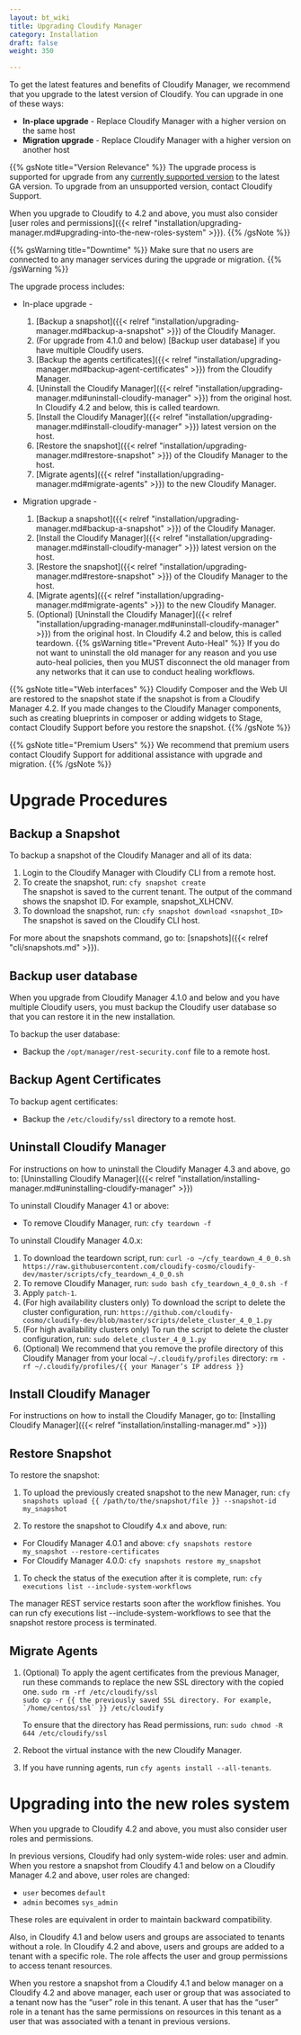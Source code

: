 ```yaml
---
layout: bt_wiki
title: Upgrading Cloudify Manager
category: Installation
draft: false
weight: 350

---
```


To get the latest features and benefits of Cloudify Manager, we recommend that you upgrade to the latest version of Cloudify. You can upgrade in one of these ways:

* **In-place upgrade** - Replace Cloudify Manager with a higher version on the same host
* **Migration upgrade** - Replace Cloudify Manager with a higher version on another host

{{% gsNote title="Version Relevance" %}}
The upgrade process is supported for upgrade from any [currently supported version]( https://cloudify.co/product/cloudify-lifecycle/ ) to the latest GA version. To upgrade from an unsupported version, contact Cloudify Support. 

When you upgrade to Cloudify to 4.2 and above, you must also consider [user roles and permissions]({{< relref "installation/upgrading-manager.md#upgrading-into-the-new-roles-system" >}}).
{{% /gsNote %}}

{{% gsWarning title="Downtime" %}}
Make sure that no users are connected to any manager services during the upgrade or migration.
{{% /gsWarning %}}

The upgrade process includes:

* In-place upgrade -

  1. [Backup a snapshot]({{< relref "installation/upgrading-manager.md#backup-a-snapshot" >}}) of the Cloudify Manager.
  1. (For upgrade from 4.1.0 and below) [Backup user database] if you have multiple Cloudify users.
  1. [Backup the agents certificates]({{< relref "installation/upgrading-manager.md#backup-agent-certificates" >}}) from the Cloudify Manager.
  1. [Uninstall the Cloudify Manager]({{< relref "installation/upgrading-manager.md#uninstall-cloudify-manager" >}}) from the original host. In Cloudify 4.2 and below, this is called teardown.
  1. [Install the Cloudify Manager]({{< relref "installation/upgrading-manager.md#install-cloudify-manager" >}}) latest version on the host.
  1. [Restore the snapshot]({{< relref "installation/upgrading-manager.md#restore-snapshot" >}}) of the Cloudify Manager to the host.
  1. [Migrate agents]({{< relref "installation/upgrading-manager.md#migrate-agents" >}}) to the new Cloudify Manager.

* Migration upgrade -

  1. [Backup a snapshot]({{< relref "installation/upgrading-manager.md#backup-a-snapshot" >}}) of the Cloudify Manager.
  1. [Install the Cloudify Manager]({{< relref "installation/upgrading-manager.md#install-cloudify-manager" >}}) latest version on the host.
  1. [Restore the snapshot]({{< relref "installation/upgrading-manager.md#restore-snapshot" >}}) of the Cloudify Manager to the host.
  1. [Migrate agents]({{< relref "installation/upgrading-manager.md#migrate-agents" >}}) to the new Cloudify Manager.
  1. (Optional) [Uninstall the Cloudify Manager]({{< relref "installation/upgrading-manager.md#uninstall-cloudify-manager" >}}) from the original host. In Cloudify 4.2 and below, this is called teardown.
  {{% gsWarning title="Prevent Auto-Heal" %}} If you do not want to uninstall the old manager for any reason and you use auto-heal policies, then you MUST disconnect the old manager from any networks that it can use to conduct healing workflows.

{{% gsNote title="Web interfaces" %}}
Cloudify Composer and the Web UI are restored to the snapshot state if the snapshot is from a Cloudify Manager 4.2. If you made changes to the Cloudify Manager components, such as creating blueprints in composer or adding widgets to Stage, contact Cloudify Support before you restore the snapshot.
{{% /gsNote %}}

{{% gsNote title="Premium Users" %}}
We recommend that premium users contact Cloudify Support for additional assistance with upgrade and migration.
{{% /gsNote %}}

# Upgrade Procedures

## Backup a Snapshot

To backup a snapshot of the Cloudify Manager and all of its data:

1. Login to the Cloudify Manager with Cloudify CLI from a remote host.
1. To create the snapshot, run: ```cfy snapshot create```<br>
  The snapshot is saved to the current tenant. The output of the command shows the snapshot ID. For example, snapshot_XLHCNV.
1. To download the snapshot, run: ```cfy snapshot download <snapshot_ID>```
  The snapshot is saved on the Cloudify CLI host.

For more about the snapshots command, go to: [snapshots]({{< relref "cli/snapshots.md" >}}).

## Backup user database

When you upgrade from Cloudify Manager 4.1.0 and below and you have multiple Cloudify users, you must backup the Cloudify user database so that you can restore it in the new installation.

To backup the user database:

* Backup the `/opt/manager/rest-security.conf` file to a remote host.

## Backup Agent Certificates

To backup agent certificates:

* Backup the `/etc/cloudify/ssl` directory to a remote host.

## Uninstall Cloudify Manager

For instructions on how to uninstall the Cloudify Manager 4.3 and above, go to: [Uninstalling Cloudify Manager]({{< relref "installation/installing-manager.md#uninstalling-cloudify-manager" >}})

To uninstall Cloudify Manager 4.1 or above:

* To remove Cloudify Manager, run: ```cfy teardown -f```

To uninstall Cloudify Manager 4.0.x:

1. To download the teardown script, run: ```curl -o ~/cfy_teardown_4_0_0.sh https://raw.githubusercontent.com/cloudify-cosmo/cloudify-dev/master/scripts/cfy_teardown_4_0_0.sh```
1. To remove Cloudify Manager, run: ```sudo bash cfy_teardown_4_0_0.sh -f```
1. Apply ```patch-1```.
1. (For high availability clusters only) To download the script to delete the cluster configuration, run: ```https://github.com/cloudify-cosmo/cloudify-dev/blob/master/scripts/delete_cluster_4_0_1.py```
1. (For high availability clusters only) To run the script to delete the cluster configuration, run: ```sudo delete_cluster_4_0_1.py```
1. (Optional) We recommend that you remove the profile directory of this Cloudify Manager from your local `~/.cloudify/profiles` directory: ```rm -rf ~/.cloudify/profiles/{{ your Manager’s IP address }}```

## Install Cloudify Manager

For instructions on how to install the Cloudify Manager, go to: [Installing Cloudify Manager]({{< relref "installation/installing-manager.md" >}})

## Restore Snapshot

To restore the snapshot:

1. To upload the previously created snapshot to the new Manager, run:
   ```cfy snapshots upload {{ /path/to/the/snapshot/file }} --snapshot-id my_snapshot```

1. To restore the snapshot to Cloudify 4.x and above, run:

  * For Cloudify Manager 4.0.1 and above: ```cfy snapshots restore my_snapshot --restore-certificates```
  * For Cloudify Manager 4.0.0: ```cfy snapshots restore my_snapshot```

1. To check the status of the execution after it is complete, run:
   ```cfy executions list --include-system-workflows```

The manager REST service restarts soon after the workflow finishes. You can run cfy executions list --include-system-workflows to see that the snapshot restore process is terminated.

## Migrate Agents

1. (Optional) To apply the agent certificates from the previous Manager, run these commands to replace the new SSL directory with the copied one.
      ```sudo rm -rf /etc/cloudify/ssl```<br>
      ```sudo cp -r {{ the previously saved SSL directory. For example, `/home/centos/ssl` }} /etc/cloudify```

      To ensure that the directory has Read permissions, run:
      ```sudo chmod -R 644 /etc/cloudify/ssl```

1. Reboot the virtual instance with the new Cloudify Manager.

1. If you have running agents, run `cfy agents install --all-tenants`.

# Upgrading into the new roles system

When you upgrade to Cloudify 4.2 and above, you must also consider user roles and permissions.

In previous versions, Cloudify had only system-wide roles: user and admin. When you restore a snapshot from Cloudify 4.1 and below on a Cloudify Manager 4.2 and above, user roles are changed:

- `user` becomes `default`
- `admin` becomes `sys_admin`

These roles are equivalent in order to maintain backward compatibility.

Also, in Cloudify 4.1 and below users and groups are associated to tenants without a role. In Cloudify 4.2 and above, users and groups are added to a tenant with a specific role. The role affects the user and group permissions to access tenant resources.

When you restore a snapshot from a Cloudify 4.1 and below manager on a Cloudify 4.2 and above manager, each user or group that was associated to a tenant now has the “user” role in this tenant. A user that has the “user” role in a tenant has the same permissions on resources in this tenant as a user that was associated with a tenant in previous versions.
